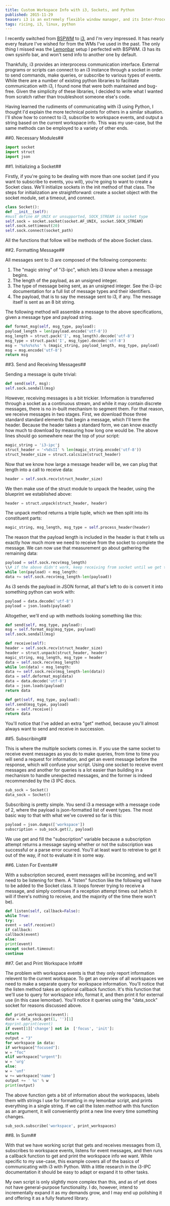 ```yaml
---
title: Custom Workspace Info with i3, Sockets, and Python
published: 2015-11-29
teaser: i3 is an extremely flexible window manager, and its Inter-Process Communication facility makes it extensible as well. Here I'll show how to harness that extensibility with Python.	custom-workspace-info-with-i3-sockets-and-python.
tags: ricing, i3, linux, python
---
```


I recently switched from [BSPWM](https://github.com/baskerville/bspwm) to [i3](https://i3wm.org/), and I'm very impressed. It has nearly every feature I've wished for from the WMs I've used in the past. The only thing I missed was the [Lemonbar](https://github.com/LemonBoy/bar) setup I perfected with BSPWM. i3 has its own sysinfo bar, and won't send info to another one by default.

Thankfully, i3 provides an interprocess communication interface. External programs or scripts can connect to an i3 instance through a socket in order to send commands, make queries, or subscribe to various types of events. While there are a number of existing python libraries to facilitate communication with i3, I found none that were both maintained and bug-free. Given the simplicity of these libraries, I decided to write what I wanted from scratch rather than troubleshoot someone else's code.

Having learned the rudiments of communicating with i3 using Python, I thought I'd explain the more technical points for others in a similar situation. I'll show how to connect to i3, subscribe to workspace events, and output a string based on the current workspace info. This was my use-case, but the same methods can be employed to a variety of other ends.

##0. Necessary Modules##

```python
import socket
import struct
import json
```

##1. Initializing a Socket##

Firstly, if you're going to be dealing with more than one socket (and if you want to subscribe to events, you will), you're going to want to create a Socket class. We'll initialize sockets in the init method of that class. The steps for initialization are straightforward: create a socket object with the socket module, set a timeout, and connect.

```Python
class Socket():
def __init__(self):
#must define AF_UNIX or unsupported, SOCK_STREAM is socket type
self.sock = socket.socket(socket.AF_UNIX, socket.SOCK_STREAM)
self.sock.settimeout(20)
self.sock.connect(socket_path)
```

All the functions that follow will be methods of the above Socket class.

##2. Formatting Message##

All messages sent to i3 are composed of the following components:
1. The "magic string" of "i3-ipc", which lets i3 know when a message begins.
2. The length of the payload, as an unsigned integer.
3. The type of message being sent, as an unsigned integer. See the i3-ipc documentation for a full list of message types and their identifiers.
4. The payload, that is to say the message sent to i3, if any.
The message itself is sent as an 8 bit string.

The following method will assemble a message to the above specifications, given a message type and payload string.

```python
def format_msg(self, msg_type, payload):
payload_length = len(payload.encode('utf-8'))
msg_length = struct.pack('I', msg_length).decode('utf-8')
msg_type = struct.pack('I', msg_type).decode('utf-8')
msg = '%s%s%s%s' % (magic_string, payload_length, msg_type, payload)
msg = msg.encode('utf-8')
return msg
```

##3. Send and Receiving Messages##

Sending a message is quite trivial:

```Python
def send(self, msg):
self.sock.sendall(msg)
```

However, receiving messages is a bit trickier. Information is transferred through a socket as a continuous stream, and while it may contain discrete messages, there is no in-built mechanism to segment them. For that reason, we receive messages in two stages. First, we download those three standard standard elements that begin a message, which I'll term the header. Because the header takes a standard form, we can know exactly how much to download by measuring how long one would be. The above lines should go somewhere near the top of your script:

```Python
magic_string = 'i3-ipc'j
struct_header = '<%dsII' % len(magic_string.encode('utf-8'))
struct_header_size = struct.calcsize(struct_header)
```

Now that we know how large a message header will be, we can plug that length into a call to receive data:

```Python
header = self.sock.recv(struct_header_size)
```

We then make use of the struct module to unpack the header, using the blueprint we established above:

```Python
header = struct.unpack(struct_header, header)
```

The unpack method returns a triple tuple, which we then split into its constituent parts:

```Python
magic_string, msg_length, msg_type = self.process_header(header)
```

The reason that the payload length is included in the header is that it tells us exactly how much more we need to receive from the socket to complete the message. We can now use that measurement go about gathering the remaining data:

```Python
payload = self.sock.recv(msg_length)
\\# if the above didn't work, keep receiving from socket until we get the rest
while len(payload) < msg_length:
data += self.sock.recv(msg_length-len(payload))
```

As i3 sends the payload in JSON format, all that's left to do is convert it into something python can work with:

```Python
payload = data.decode('utf-8')
payload = json.loads(payload)
```

Altogether, we'll end up with methods looking something like this:

```Python
def send(self, msg_type, payload):
msg = self.format_msg(msg_type, payload)
self.sock.sendall(msg)

def receive(self):
header = self.sock.recv(struct_header_size)
header = struct.unpack(struct_header, header)
magic_string, msg_length, msg_type = header
data = self.sock.recv(msg_length)
while len(data) < msg_length:
data += self.sock.recv(msg_length-len(data))
data = self.deformat_msg(data)
data = data.decode('utf-8')
data = json.loads(payload)
return data

def get(self, msg_type, payload):
self.send(msg_type, payload)
data = self.receive()
return data
```

You'll notice that I've added an extra "get" method, because you'll almost always want to send and receive in succession.


##5. Subscribing##

This is where the multiple sockets comes in. If you use the same socket to receive event messages as you do to make queries, from time to time you will send a request for information, and get an event message before the response, which will confuse your script. Using one socket to receive event messages and another for queries is a lot easier than building in a mechanism to handle unexpected messages, and the former is indeed recommended by the i3 IPC docs.

```Python
sub_sock = Socket()
data_sock = Socket()
```

Subscribing is pretty simple. You send i3 a message with a message code of 2, where the payload is json-formatted list of event types. The most basic way to that with what we've covered so far is this:

```Python
payload = json.dumps(['workspace'])
subscription = sub_sock.get(2, payload)
```

We use get and fill the "subscription" variable because a subscription attempt returns a message saying whether or not the subscription was successful or a parse error ocurred. You'll at least want to retreive to get it out of the way, if not to evaluate it in some way.

##6. Listen For Events##

With a subscription secured, event messages will be incoming, and we'll need to be listening for them. A "listen" function like the following will have to be added to the Socket class. It loops forever trying to receive a message, and simply continues if a reception attempt times out (which it will if there's nothing to receive, and the majority of the time there won't be).

```Python
def listen(self, callback=False):
while True:
try:
event = self.receive()
if callback:
callback(event)
else:
print(event)
except socket.timeout:
continue
```

##7. Get and Print Workspace Info##

The problem with workspace events is that they only report information relevent to the current workspace. To get an overview of all workspaces we need to make a separate query for workspace information. You'll notice that the listen method takes an optional callback function. It's this function that we'll use to query for workspace info, format it, and then print it for external use (in this case lemonbar). You'll notice it queries using the "data_sock" socket for reasons discussed above.

```Python
def print_workspaces(event):
data = data_sock.get(1, '')[1]
#pprint.pprint(event)
if event[1]['change'] not in  ['focus', 'init']:
return
output = "3"
for workspace in data:
if workspace["focused"]:
w = "foc"
elif workspace["urgent"]:
w = 'urg'
else:
w = 'unf'
w += workspace['name']
output += ' %s' % w
print(output)
```

The above function gets a bit of information about the workspaces, labels them with strings I use for formatting in my lemonbar script, and prints everything in a single string. If we call the listen method with this function as an argument, it will conveniently print a new line every time something changes.

```Python
sub_sock.subscribe('workspace', print_workspaces)
```

##8. In Sum##

With that we have working script that gets and receives messages from i3, subscribes to workspace events, listens for event messages, and then runs a callback function to get and print the workspace info we want. While specific to my use-case, this example covers all of the basics of communicating with i3 with Python. With a little research in the i3-IPC documentation it should be easy to adapt or expand it to other tasks.

My own script is only slightly more complex than this, and as of yet does not have  general-purpose functionality. I do, however, intend to incrementally expand it as my demands grow, and I may end up polishing it and offering it as a fully featured library.
